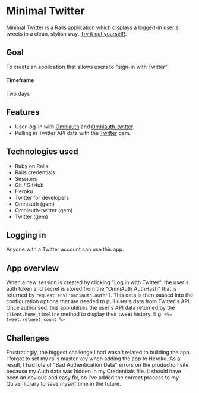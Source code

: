 # Minimal Twitter
Minimal Twitter is a Rails application which displays a logged-in user's tweets in a clean, stylish way. [Try it out yourself!](https://obscure-cove-69098.herokuapp.com/).

## Goal
To create an application that allows users to "sign-in with Twitter".  

#### Timeframe
Two days

## Features
- User log-in with [Omniauth](https://github.com/omniauth/omniauth) and [Omniauth-twitter](https://github.com/arunagw/omniauth-twitter).
- Pulling in Twitter API data with the [Twitter](https://github.com/sferik/twitter) gem.

## Technologies used
- Ruby on Rails
- Rails credentials
- Sessions
- Git / GitHub
- Heroku
- Twitter for developers
- Omniauth (gem)
- Omniauth-twitter (gem)
- Twitter (gem)

## Logging in
Anyone with a Twitter account can use this app.

## App overview
When a new session is created by clicking "Log in with Twitter", the user's auth token and secret is stored from the "OmniAuth AuthHash" that is returned by `request.env['omniauth.auth']`. This data is then passed into the configuration options that are needed to pull user's data from Twitter's API. Once authorised, this app utilises the user's API data returned by the `client.home_timeline` method to display their tweet history. E.g. `<%= tweet.retweet_count %>`

## Challenges
Frustratingly, the biggest challenge I had wasn't related to building the app. I forgot to set my rails master key when adding the app to Heroku. As a result, I had lots of "Bad Authentication Data" errors on the production site because my Auth data was hidden in my Credentials file. It should have been an obvious and easy fix, so I've added the correct process to my Quiver library to save myself time in the future.  
